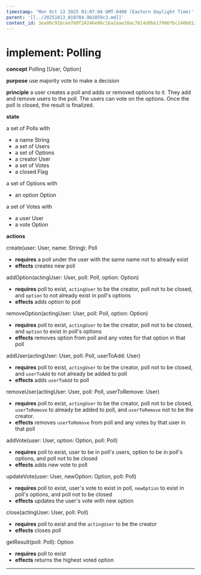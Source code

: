 ```yaml
---
timestamp: 'Mon Oct 13 2025 01:07:04 GMT-0400 (Eastern Daylight Time)'
parent: '[[../20251013_010704.9b2859c3.md]]'
content_id: 3ea80c91bcee7b0f24246e08c1ba2aae18ac7814d0bb17986fbc140b8123807f
---
```


# implement: Polling

**concept** Polling \[User, Option]

**purpose** use majority vote to make a decision

**principle** a user creates a poll and adds or removed options to it.
They add and remove users to the poll. The users can vote on the options. Once the
poll is closed, the result is finalized.

**state**

a set of Polls with

* a name String
* a set of Users
* a set of Options
* a creator User
* a set of Votes
* a closed Flag

a set of Options with

* an option Option

a set of Votes with

* a user User
* a vote Option

**actions**

create(user: User, name: String): Poll

* **requires** a poll under the user with the same name not to already exist
* **effects** creates new poll

addOption(actingUser: User, poll: Poll, option: Option)

* **requires** poll to exist, `actingUser` to be the creator, poll not to be closed, and `option` to not already exist in poll's options
* **effects** adds option to poll

removeOption(actingUser: User, poll: Poll, option: Option)

* **requires** poll to exist, `actingUser` to be the creator, poll not to be closed, and `option` to exist in poll's options
* **effects** removes option from poll and any votes for that option in that poll

addUser(actingUser: User, poll: Poll, userToAdd: User)

* **requires** poll to exist, `actingUser` to be the creator, poll not to be closed, and `userToAdd` to not already be added to poll
* **effects** adds `userToAdd` to poll

removeUser(actingUser: User, poll: Poll, userToRemove: User)

* **requires** poll to exist, `actingUser` to be the creator, poll not to be closed, `userToRemove` to already be added to poll, and `userToRemove` not to be the creator.
* **effects** removes `userToRemove` from poll and any votes by that user in that poll

addVote(user: User, option: Option, poll: Poll)

* **requires** poll to exist, user to be in poll's users, option to be in poll's options, and poll not to be closed
* **effects** adds new vote to poll

updateVote(user: User, newOption: Option, poll: Poll)

* **requires** poll to exist, user's vote to exist in poll, `newOption` to exist in poll's options, and poll not to be closed
* **effects** updates the user's vote with new option

close(actingUser: User, poll: Poll)

* **requires** poll to exist and the `actingUser` to be the creator
* **effects** closes poll

getResult(poll: Poll): Option

* **requires** poll to exist
* **effects** returns the highest voted option

***
